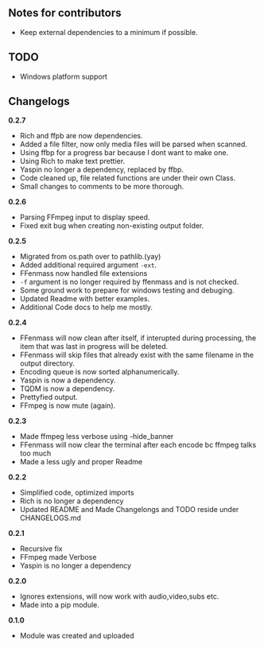 

## Notes for contributors
 - Keep external dependencies to a minimum if possible.




## TODO
 - Windows platform support



## Changelogs

**0.2.7**
 - Rich and ffpb are now dependencies.
 - Added a file filter, now only media files will be parsed when scanned.
 - Using ffbp for a progress bar because I dont want to make one.
 - Using Rich to make text prettier.
 - Yaspin no longer a dependency, replaced by ffbp.
 - Code cleaned up, file related functions are under their own Class.
 - Small changes to comments to be more thorough. 


**0.2.6**
 - Parsing FFmpeg input to display speed.
 - Fixed exit bug when creating non-existing output folder.


**0.2.5**
 - Migrated from os.path over to pathlib.(yay)
 - Added additional required argument `-ext`.
 - FFenmass now handled file extensions
 - `-f` argument is no longer required by ffenmass and is not checked.
 - Some ground work to prepare for windows testing and debuging.
 - Updated Readme with better examples.
 - Additional Code docs to help me mostly.


**0.2.4**
 - FFenmass will now clean after itself, if interupted during processing, the item that was last in progress will be deleted.
 - FFenmass will skip files that already exist with the same filename in the output directory.
 - Encoding queue is now sorted alphanumerically.
 - Yaspin is now a dependency.
 - TQDM is now a dependency.
 - Prettyfied output.
 - FFmpeg is now mute (again).




**0.2.3**
 
 - Made ffmpeg less verbose using -hide_banner
 - FFenmass will now clear the terminal after each encode bc ffmpeg talks too much
 - Made a less ugly and proper Readme


**0.2.2**
 
 - Simplified code, optimized imports
 - Rich is no longer a dependency
 - Updated README and Made Changelongs and TODO reside under CHANGELOGS.md



 **0.2.1**
 
 - Recursive fix
 - FFmpeg made Verbose
 - Yaspin is no longer a dependency

 **0.2.0**
 
 - Ignores extensions, will now work with audio,video,subs etc.
 - Made into a pip module.

 **0.1.0**
 
 - Module was created and uploaded

